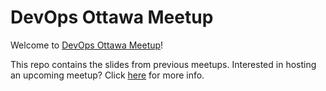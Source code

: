 # DevOps Ottawa Meetup
Welcome to [DevOps Ottawa Meetup](https://www.meetup.com/DevOps-Ottawa/)!

This repo contains the slides from previous meetups.  Interested in hosting an upcoming meetup?  Click [here](https://github.com/DevOpsOttawaMeetup/info/blob/master/README.md) for more info.
